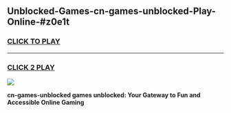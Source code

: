 
## Unblocked-Games-cn-games-unblocked-Play-Online-#z0e1t
<h3>
<a href="https://premium.freeplayer.one?title=cn-games-unblocked&ref=27F">CLICK TO PLAY</a></h3>
<hr>

<h3>
<a href="https://premium.freeplayer.one?title=cn-games-unblocked&ref=27F">CLICK 2 PLAY</a>
  
</h3>

<a href="https://premium.freeplayer.one?title=cn-games-unblocked&ref=27F"><img src="https://clearcache.store/games.png"></a>


**cn-games-unblocked games unblocked: Your Gateway to Fun and Accessible Online Gaming**

